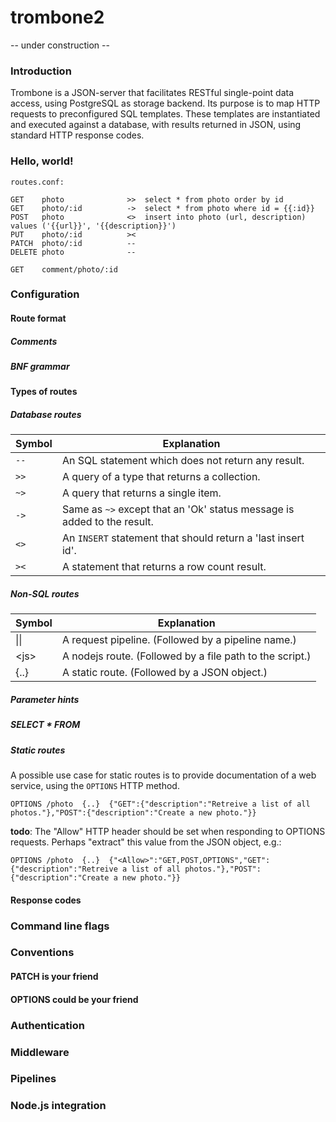 trombone2
=========

-- under construction --

### Introduction

Trombone is a JSON-server that facilitates RESTful single-point data access, using PostgreSQL as storage backend. Its purpose is to map HTTP requests to preconfigured SQL templates. These templates are instantiated and executed against a database, with results returned in JSON, using standard HTTP response codes.

### Hello, world!

`routes.conf:`

    GET    photo              >>  select * from photo order by id
    GET    photo/:id          ->  select * from photo where id = {{:id}}
    POST   photo              <>  insert into photo (url, description) values ('{{url}}', '{{description}}')
    PUT    photo/:id          ><
    PATCH  photo/:id          --
    DELETE photo              --

    GET    comment/photo/:id

### Configuration

#### Route format

##### Comments

##### BNF grammar

#### Types of routes

##### Database routes

| Symbol   | Explanation
| -------- | -----------
| `--`     | An SQL statement which does not return any result. 
| `>>`     | A query of a type that returns a collection.
| `~>`     | A query that returns a single item.
| `->`     | Same as `~>` except that an 'Ok' status message is added to the result.
| `<>`     | An `INSERT` statement that should return a 'last insert id'.
| `><`     | A statement that returns a row count result.

##### Non-SQL routes

| Symbol | Explanation
| ------ | -----------
|  &#124;&#124; | A request pipeline. (Followed by a pipeline name.)
| &lt;js&gt;    | A nodejs route. (Followed by a  file path to the script.)
| {..}          | A static route. (Followed by a JSON object.) 

##### Parameter hints

##### SELECT * FROM

##### Static routes

A possible use case for static routes is to provide documentation of a web service, using the `OPTIONS` HTTP method.

    OPTIONS /photo  {..}  {"GET":{"description":"Retreive a list of all photos."},"POST":{"description":"Create a new photo."}}

**todo**: The "Allow" HTTP header should be set when responding to OPTIONS requests. Perhaps "extract" this value from the JSON object, e.g.:

    OPTIONS /photo  {..}  {"<Allow>":"GET,POST,OPTIONS","GET":{"description":"Retreive a list of all photos."},"POST":{"description":"Create a new photo."}}
  
#### Response codes

### Command line flags

### Conventions

#### PATCH is your friend

#### OPTIONS could be your friend

### Authentication

### Middleware

### Pipelines

### Node.js integration

